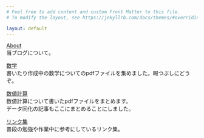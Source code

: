 ```yaml
---
# Feel free to add content and custom Front Matter to this file.
# To modify the layout, see https://jekyllrb.com/docs/themes/#overriding-theme-defaults

layout: default
---
```


[About](/about)<br>
当ブログについて。

[数学](/math)<br>
書いたり作成中の数学についてのpdfファイルを集めました。暇つぶしにどうぞ。

[数値計算](/numerical)<br>
数値計算について書いたpdfファイルをまとめます。<br>
データ同化の記事もここにまとめることにしました。

[リンク集](/link)<br>
普段の勉強や作業中に参考にしているリンク集。